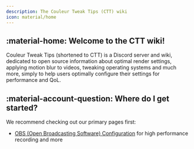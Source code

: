 ```yaml
---
description: The Couleur Tweak Tips (CTT) wiki
icon: material/home
---
```


## :material-home: Welcome to the CTT wiki!

Couleur Tweak Tips (shortened to CTT) is a Discord server and wiki, dedicated to open source information about optimal render settings, applying motion blur to videos, tweaking operating systems and much more, simply to help users optimally configure their settings for performance and QoL.

## :material-account-question: Where do I get started?

We recommend checking out our primary pages first:

- [OBS (Open Broadcasting Software) Configuration](/CTT/video-and-renders/obs/) for high performance recording and more
<!-- - [blur Configuration](/blur/) for applying motion blur to videos
- [Programs](/programs/) for software that we find useful
- [Minecraft](/minecraft/) for configuring Minecraft for QoL and performance -->
